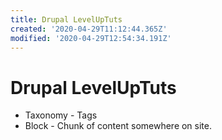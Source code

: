 ```yaml
---
title: Drupal LevelUpTuts
created: '2020-04-29T11:12:44.365Z'
modified: '2020-04-29T12:54:34.191Z'
---
```


# Drupal LevelUpTuts

* Taxonomy - Tags
* Block - Chunk of content somewhere on site.


